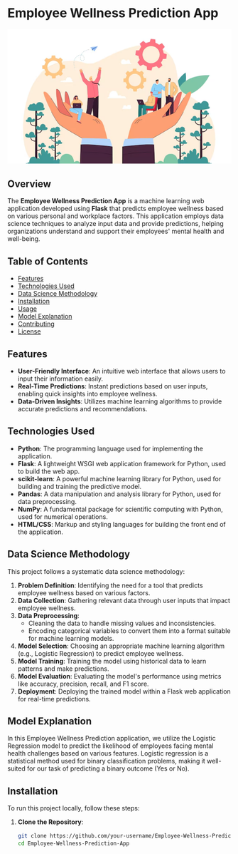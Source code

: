 # Employee Wellness Prediction App

![Employee Wellness Prediction App](https://github.com/ashishpal009/Employee-Wellness-Predictor-A-Flask-Based-Solution/blob/main/Screenshot%202024-10-16%20201208.png)  <!-- Optional: Add an image to represent your project -->

## Overview

The **Employee Wellness Prediction App** is a machine learning web application developed using **Flask** that predicts employee wellness based on various personal and workplace factors. This application employs data science techniques to analyze input data and provide predictions, helping organizations understand and support their employees' mental health and well-being.

## Table of Contents

- [Features](#features)
- [Technologies Used](#technologies-used)
- [Data Science Methodology](#data-science-methodology)
- [Installation](#installation)
- [Usage](#usage)
- [Model Explanation](#model-explanation)
- [Contributing](#contributing)
- [License](#license)

## Features

- **User-Friendly Interface**: An intuitive web interface that allows users to input their information easily.
- **Real-Time Predictions**: Instant predictions based on user inputs, enabling quick insights into employee wellness.
- **Data-Driven Insights**: Utilizes machine learning algorithms to provide accurate predictions and recommendations.

## Technologies Used

- **Python**: The programming language used for implementing the application.
- **Flask**: A lightweight WSGI web application framework for Python, used to build the web app.
- **scikit-learn**: A powerful machine learning library for Python, used for building and training the predictive model.
- **Pandas**: A data manipulation and analysis library for Python, used for data preprocessing.
- **NumPy**: A fundamental package for scientific computing with Python, used for numerical operations.
- **HTML/CSS**: Markup and styling languages for building the front end of the application.

## Data Science Methodology

This project follows a systematic data science methodology:

1. **Problem Definition**: Identifying the need for a tool that predicts employee wellness based on various factors.
2. **Data Collection**: Gathering relevant data through user inputs that impact employee wellness.
3. **Data Preprocessing**:
   - Cleaning the data to handle missing values and inconsistencies.
   - Encoding categorical variables to convert them into a format suitable for machine learning models.
4. **Model Selection**: Choosing an appropriate machine learning algorithm (e.g., Logistic Regression) to predict employee wellness.
5. **Model Training**: Training the model using historical data to learn patterns and make predictions.
6. **Model Evaluation**: Evaluating the model's performance using metrics like accuracy, precision, recall, and F1 score.
7. **Deployment**: Deploying the trained model within a Flask web application for real-time predictions.

## Model Explanation

In this Employee Wellness Prediction application, we utilize the Logistic Regression model to predict the likelihood of employees facing mental health challenges based on various features. Logistic regression is a statistical method used for binary classification problems, making it well-suited for our task of predicting a binary outcome (Yes or No).

## Installation

To run this project locally, follow these steps:

1. **Clone the Repository**:
   ```bash
   git clone https://github.com/your-username/Employee-Wellness-Prediction-App.git
   cd Employee-Wellness-Prediction-App
